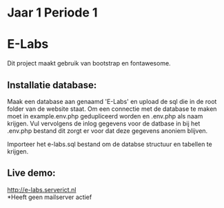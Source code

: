 # Jaar 1 Periode 1

# E-Labs

Dit project maakt gebruik van bootstrap en fontawesome.

## Installatie database:

Maak een database aan genaamd 'E-Labs' en upload de sql die in de root folder van de website staat. Om een connectie met de database te maken moet in example.env.php gedupliceerd worden en .env.php als naam krijgen. Vul vervolgens de inlog gegevens voor de datbase in bij het .env.php bestand dit zorgt er voor dat deze gegevens anoniem blijven.

Importeer het e-labs.sql bestand om de databse structuur en tabellen te krijgen.

## Live demo:

http://e-labs.serverict.nl <br>
\*Heeft geen mailserver actief
